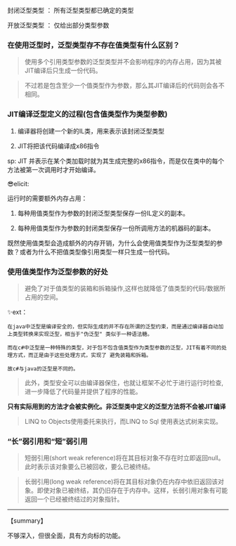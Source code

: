 
封闭泛型类型 ： 所有泛型类型都已确定的类型

开放泛型类型 ： 仅给出部分类型参数

### 在使用泛型时，泛型类型存不存在值类型有什么区别？ ###

> 使用多个引用类型参数的泛型类型并不会影响程序的内存占用，因为其被JIT编译后只生成一份代码。

> 不过若是包含至少一个值类型作为参数，那么其JIT编译后的代码则会各不相同。

### JIT编译泛型定义的过程(包含值类型作为类型参数) ###

1. 编译器将创建一个新的IL类，用来表示该封闭泛型类型

2. JIT将把该代码编译成x86指令

sp: JIT 并表示在某个类加载时就为其生成完整的x86指令，而是仅在类中的每个方法被第一次调用时才开始编译。

😎elicit: 

 运行时的需要额外内存占用：

1. 每种用值类型作为参数的封闭泛型类型保存一份IL定义的副本。

2. 每种用值类型作为参数的封闭类型保存一份所调用方法的机器码的副本。 

既然使用值类型会造成额外的内存开销，为什么会使用值类型作为泛型类型的参数？或者为什么不把值类型像引用类型一样只生成一份代码。

### 使用值类型作为泛型参数的好处 ###

> 避免了对于值类型的装箱和拆箱操作,这样也就降低了值类型的代码/数据所占用的空间。

✨ext：

	在java中泛型是编译安全的，但实际生成的并不存在所谓的泛型约束，而是通过编译器自动加上类型转换来实现泛型，相当于"伪泛型" 类似于一种语法糖。
	
	而在c#中泛型是一种特殊的类型，对于包不包含值类型作为类型参数的泛型，JIT有着不同的处理方式，而正是由于这些处理方式，实现了 避免装箱和拆箱。

	故c#与java的泛型是不同的。

> 此外，类型安全可以由编译器保住，也就让框架不必忙于进行运行时检查,进一步降低了代码量并提供了程序的性能。

**只有实际用到的方法才会被实例化。非泛型类中定义的泛型方法将不会被JIT编译**

> LINQ to Objects使用委托来执行，而LINQ to Sql 使用表达式树来实现。

### “长”弱引用和“短”弱引用 ###

> 短弱引用(short weak reference)将在其目标对象不存在时立即返回null。此时表示该对象要么已被回收，要么已被终结。

> 长弱引用(long weak reference)将在其目标对象仍在内存中依旧返回该对象。即使对象已被终结，其仍旧存在于内存中。这样，长弱引用对象有可能返回一个已经被终结过的对象指针。


----------

【summary】

 不够深入，但很全面，具有方向标的功能。